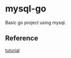 # mysql-go

Basic go project using mysql.

## Reference
[tutorial](http://go-database-sql.org/overview.html)
